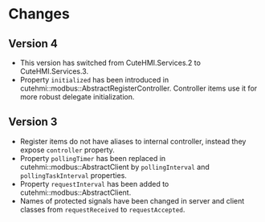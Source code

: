 # Changes

## Version 4

- This version has switched from CuteHMI.Services.2 to CuteHMI.Services.3.
- Property `initialized` has been introduced in cutehmi::modbus::AbstractRegisterController. Controller items use it for more robust
delegate initialization.

## Version 3

- Register items do not have aliases to internal controller, instead they expose `controller` property.
- Property `pollingTimer` has been replaced in cutehmi::modbus::AbstractClient by `pollingInterval` and `pollingTaskInterval`
properties.
- Property `requestInterval` has been added to cutehmi::modbus::AbstractClient.
- Names of protected signals have been changed in server and client classes from `requestReceived` to `requestAccepted`.
